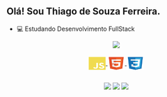   ## Olá! Sou Thiago de Souza Ferreira.
- 💻 Estudando Desenvolvimento FullStack
 
<div align="center">
  <a href="https://github.com/soufer32">
  <img height="180em" src="https://github-readme-stats.vercel.app/api?username=soufer32&show_icons=true&theme=dark&include_all_commits=true&count_private=true"/>  
</div>
<div style="display: inline_block" align="center"><br>
  <img align="center" alt="Soufer-Js" height="30" width="40" src="https://raw.githubusercontent.com/devicons/devicon/master/icons/javascript/javascript-plain.svg">   
  <img align="center" alt="Rafa-HTML" height="30" width="40" src="https://raw.githubusercontent.com/devicons/devicon/master/icons/html5/html5-original.svg">
  <img align="center" alt="Rafa-CSS" height="30" width="40" src="https://raw.githubusercontent.com/devicons/devicon/master/icons/css3/css3-original.svg">
</div>
  
  ##
<div align="center">   
  <a href="https://www.linkedin.com/in/thiago-soufer-99aa751a3/" target="_blank"><img src="https://img.shields.io/badge/-Linkedin-blue" target="_blank"></a> 
  <a href="https://instagram.com/thiagosoufer32" target="_blank"><img src="https://img.shields.io/badge/-Instagram-blueviolet" target="_blank"></a>  
  <a href = "https://www.facebook.com/thiagosoufer"><img src="https://img.shields.io/badge/-facebook-blue"_blank"></a>
</div>
